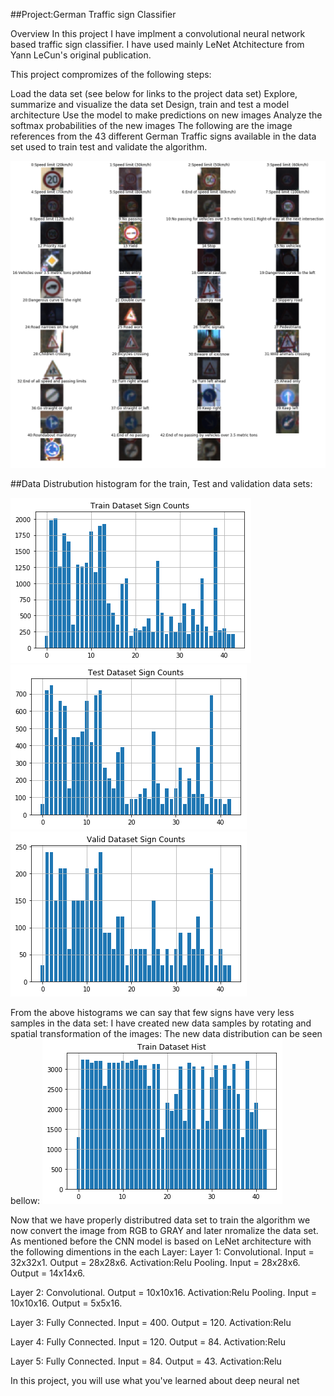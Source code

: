 ##Project:German Traffic sign Classifier

Overview In this project I have implment a convolutional neural network based traffic sign classifier. I have used mainly LeNet Atchitecture from Yann LeCun's original publication.

This project compromizes of the following steps:

Load the data set (see below for links to the project data set)
Explore, summarize and visualize the data set
Design, train and test a model architecture
Use the model to make predictions on new images
Analyze the softmax probabilities of the new images
The following are the image references from the 43 different German Traffic signs available in the data set used to train test and validate the algorithm.

![alt tag](https://github.com/raghu467/Traffic_sign_classfier/blob/master/Readme_images/43_data_samples.png)

##Data Distrubution histogram for the train, Test and validation data sets:

![alt tag](https://github.com/raghu467/Traffic_sign_classfier/blob/master/Readme_images/train_hist_un_normal.png)
![alt tag](https://github.com/raghu467/Traffic_sign_classfier/blob/master/Readme_images/test_histo_unnormal.png)
![alt tag](https://github.com/raghu467/Traffic_sign_classfier/blob/master/Readme_images/valid_histo_un_normal.png)


From the above histograms we can say that few signs have very less samples in the data set: I have created new data samples by rotating and spatial transformation of the images: The new data distribution can be seen bellow:
![alt tag](https://github.com/raghu467/Traffic_sign_classfier/blob/master/Readme_images/train_hist_normal.png)

Now that we have properly distributred data set to train the algorithm we now convert the image from RGB to GRAY and later nromalize the data set. As mentioned before the CNN model is based on LeNet architecture with the following dimentions in the each Layer: Layer 1: Convolutional. Input = 32x32x1. Output = 28x28x6. Activation:Relu Pooling. Input = 28x28x6. Output = 14x14x6.

Layer 2: Convolutional. Output = 10x10x16. Activation:Relu Pooling. Input = 10x10x16. Output = 5x5x16.

Layer 3: Fully Connected. Input = 400. Output = 120. Activation:Relu

Layer 4: Fully Connected. Input = 120. Output = 84. Activation:Relu

Layer 5: Fully Connected. Input = 84. Output = 43. Activation:Relu

In this project, you will use what you've learned about deep neural net
